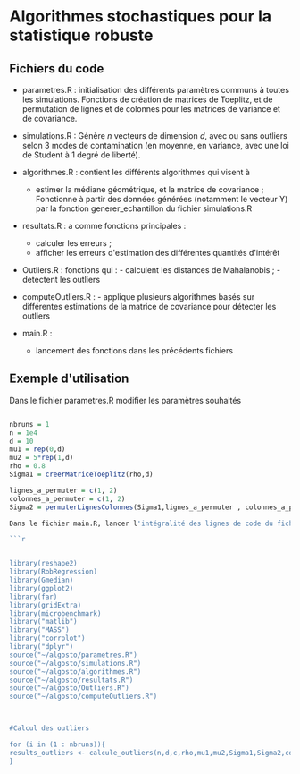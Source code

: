 # Algorithmes stochastiques pour la statistique robuste 

## Fichiers du code

* parametres.R : initialisation des différents paramètres communs à toutes les simulations. Fonctions de création de matrices de Toeplitz, et de permutation de lignes et de colonnes pour les matrices de variance et de covariance.

* simulations.R : Génère $n$ vecteurs de dimension $d$, avec ou sans outliers selon 3 modes de contamination (en moyenne, en variance, avec une loi de Student à 1 degré de liberté).
      

* algorithmes.R : contient les différents algorithmes qui visent à
    - estimer la médiane géométrique, et la matrice de covariance ;
     Fonctionne à partir des données générées (notamment le vecteur Y) par la fonction generer_echantillon du fichier simulations.R

* resultats.R : a comme fonctions principales :
    - calculer les erreurs ;
    - afficher les erreurs d'estimation des différentes quantités d'intérêt

* Outliers.R : fonctions qui : 
      - calculent les distances de Mahalanobis ;
      - detectent les outliers

* computeOutliers.R : 
      - applique plusieurs algorithmes basés sur différentes estimations de la matrice de covariance pour détecter les outliers

* main.R :
  - lancement des fonctions dans les précédents fichiers

## Exemple d'utilisation 

Dans le fichier parametres.R modifier les paramètres souhaités 
```r

nbruns = 1
n = 1e4
d = 10 
mu1 = rep(0,d)
mu2 = 5*rep(1,d)
rho = 0.8
Sigma1 = creerMatriceToeplitz(rho,d)

lignes_a_permuter = c(1, 2)
colonnes_a_permuter = c(1, 2)
Sigma2 = permuterLignesColonnes(Sigma1,lignes_a_permuter , colonnes_a_permuter)

Dans le fichier main.R, lancer l'intégralité des lignes de code du fichier pour la détection des outliers

```r


library(reshape2)
library(RobRegression)
library(Gmedian)
library(ggplot2)
library(far)
library(gridExtra)
library(microbenchmark)
library("matlib")
library("MASS")
library("corrplot")
library("dplyr")
source("~/algosto/parametres.R")
source("~/algosto/simulations.R")
source("~/algosto/algorithmes.R")
source("~/algosto/resultats.R")
source("~/algosto/Outliers.R")
source("~/algosto/computeOutliers.R")



#Calcul des outliers

for (i in (1 : nbruns)){
results_outliers <- calcule_outliers(n,d,c,rho,mu1,mu2,Sigma1,Sigma2,contamin = "student")
}

